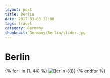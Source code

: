 ```yaml
---
layout: post
title: Berlin
date: 2017-03-03 12:00
tags: travel
category: Germany
thumbnail: Germany/Berlin/slider.jpg
---
```


# Berlin

{% for i in (1..44) %}
![Berlin-{{i}}](/assets/img/travel/Germany/Berlin/Berlin-{{i}}.JPG)
{% endfor %}
